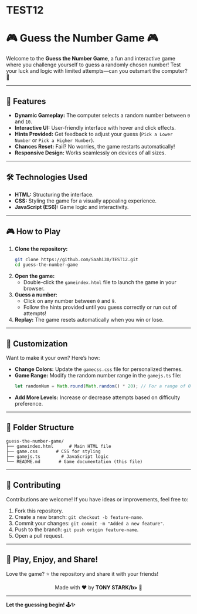 # TEST12

# 🎮 **Guess the Number Game** 🎮  

Welcome to the **Guess the Number Game**, a fun and interactive game where you challenge yourself to guess a randomly chosen number! Test your luck and logic with limited attempts—can you outsmart the computer? 🚀  

---

## 🌟 **Features**
- **Dynamic Gameplay:** The computer selects a random number between `0` and `10`.  
- **Interactive UI:** User-friendly interface with hover and click effects.  
- **Hints Provided:** Get feedback to adjust your guess (`Pick a Lower Number` or `Pick a Higher Number`).  
- **Chances Reset:** Fail? No worries, the game restarts automatically!  
- **Responsive Design:** Works seamlessly on devices of all sizes.  

---

## 🛠️ **Technologies Used**
- **HTML:** Structuring the interface.  
- **CSS:** Styling the game for a visually appealing experience.  
- **JavaScript (ES6):** Game logic and interactivity.  

---

## 🎮 **How to Play**
1. **Clone the repository:**
   ```bash
   git clone https://github.com/Saahi30/TEST12.git
   cd guess-the-number-game
   ```
2. **Open the game:**
   - Double-click the `gameindex.html` file to launch the game in your browser.  
3. **Guess a number:**
   - Click on any number between `0` and `9`.  
   - Follow the hints provided until you guess correctly or run out of attempts!  
4. **Replay:** The game resets automatically when you win or lose.  

---


## 🌈 **Customization**
Want to make it your own? Here’s how:  
- **Change Colors:** Update the `gamecss.css` file for personalized themes.  
- **Game Range:** Modify the random number range in the `gamejs.ts` file:  
  ```javascript
  let randomNum = Math.round(Math.random() * 20); // For a range of 0 to 20
  ```
- **Add More Levels:** Increase or decrease attempts based on difficulty preference.  

---

## 📂 **Folder Structure**
```
guess-the-number-game/
├── gameindex.html      # Main HTML file
├── game.css       # CSS for styling
├── gamejs.ts        # JavaScript logic
└── README.md       # Game documentation (this file)
```

---

## 🤝 **Contributing**
Contributions are welcome! If you have ideas or improvements, feel free to:  
1. Fork this repository.  
2. Create a new branch: `git checkout -b feature-name`.  
3. Commit your changes: `git commit -m "Added a new feature"`.  
4. Push to the branch: `git push origin feature-name`.  
5. Open a pull request.  

---

## 🎉 **Play, Enjoy, and Share!**  
Love the game? ⭐ the repository and share it with your friends!  

<p align="center">Made with ❤️ by <b>TONY STARK/b> 🌟</p>  

---  
Let the guessing begin! 🕹️✨
